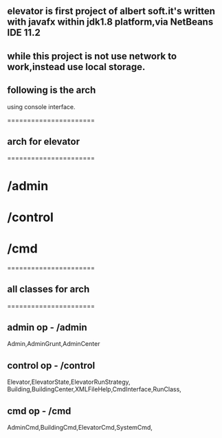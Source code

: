 ## elevator is first project of albert soft.it's written with javafx within jdk1.8 platform,via NetBeans IDE 11.2  
## while this project is not use network to work,instead use local storage.  
## following is the arch  

using console interface.  

======================
## arch for elevator
======================

# /admin  
# /control
# /cmd  

======================  
## all classes for arch  
======================  
   
## admin op - /admin  
Admin,AdminGrunt,AdminCenter  
  
## control op - /control  
Elevator,ElevatorState,ElevatorRunStrategy,  
Building,BuildingCenter,XMLFileHelp,CmdInterface,RunClass,     

## cmd op - /cmd
AdminCmd,BuildingCmd,ElevatorCmd,SystemCmd,